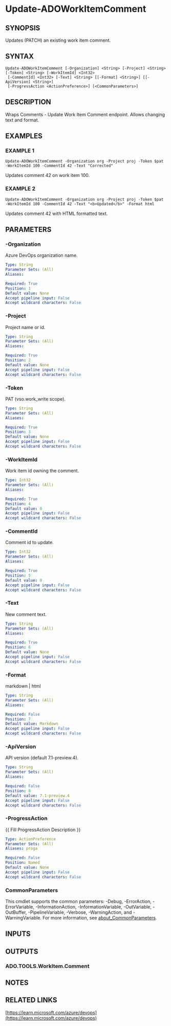 ﻿---
external help file: ado.core-help.xml
Module Name: ado.core
online version: https://learn.microsoft.com/azure/devops
schema: 2.0.0
---

# Update-ADOWorkItemComment

## SYNOPSIS
Updates (PATCH) an existing work item comment.

## SYNTAX

```
Update-ADOWorkItemComment [-Organization] <String> [-Project] <String> [-Token] <String> [-WorkItemId] <Int32>
 [-CommentId] <Int32> [-Text] <String> [[-Format] <String>] [[-ApiVersion] <String>]
 [-ProgressAction <ActionPreference>] [<CommonParameters>]
```

## DESCRIPTION
Wraps Comments - Update Work Item Comment endpoint.
Allows changing text and format.

## EXAMPLES

### EXAMPLE 1
```
Update-ADOWorkItemComment -Organization org -Project proj -Token $pat -WorkItemId 100 -CommentId 42 -Text "Corrected"
```

Updates comment 42 on work item 100.

### EXAMPLE 2
```
Update-ADOWorkItemComment -Organization org -Project proj -Token $pat -WorkItemId 100 -CommentId 42 -Text "<b>Updated</b>" -Format html
```

Updates comment 42 with HTML formatted text.

## PARAMETERS

### -Organization
Azure DevOps organization name.

```yaml
Type: String
Parameter Sets: (All)
Aliases:

Required: True
Position: 1
Default value: None
Accept pipeline input: False
Accept wildcard characters: False
```

### -Project
Project name or id.

```yaml
Type: String
Parameter Sets: (All)
Aliases:

Required: True
Position: 2
Default value: None
Accept pipeline input: False
Accept wildcard characters: False
```

### -Token
PAT (vso.work_write scope).

```yaml
Type: String
Parameter Sets: (All)
Aliases:

Required: True
Position: 3
Default value: None
Accept pipeline input: False
Accept wildcard characters: False
```

### -WorkItemId
Work item id owning the comment.

```yaml
Type: Int32
Parameter Sets: (All)
Aliases:

Required: True
Position: 4
Default value: 0
Accept pipeline input: False
Accept wildcard characters: False
```

### -CommentId
Comment id to update.

```yaml
Type: Int32
Parameter Sets: (All)
Aliases:

Required: True
Position: 5
Default value: 0
Accept pipeline input: False
Accept wildcard characters: False
```

### -Text
New comment text.

```yaml
Type: String
Parameter Sets: (All)
Aliases:

Required: True
Position: 6
Default value: None
Accept pipeline input: False
Accept wildcard characters: False
```

### -Format
markdown | html

```yaml
Type: String
Parameter Sets: (All)
Aliases:

Required: False
Position: 7
Default value: Markdown
Accept pipeline input: False
Accept wildcard characters: False
```

### -ApiVersion
API version (default 7.1-preview.4).

```yaml
Type: String
Parameter Sets: (All)
Aliases:

Required: False
Position: 8
Default value: 7.1-preview.4
Accept pipeline input: False
Accept wildcard characters: False
```

### -ProgressAction
{{ Fill ProgressAction Description }}

```yaml
Type: ActionPreference
Parameter Sets: (All)
Aliases: proga

Required: False
Position: Named
Default value: None
Accept pipeline input: False
Accept wildcard characters: False
```

### CommonParameters
This cmdlet supports the common parameters: -Debug, -ErrorAction, -ErrorVariable, -InformationAction, -InformationVariable, -OutVariable, -OutBuffer, -PipelineVariable, -Verbose, -WarningAction, and -WarningVariable. For more information, see [about_CommonParameters](http://go.microsoft.com/fwlink/?LinkID=113216).

## INPUTS

## OUTPUTS

### ADO.TOOLS.WorkItem.Comment
## NOTES

## RELATED LINKS

[https://learn.microsoft.com/azure/devops](https://learn.microsoft.com/azure/devops)

